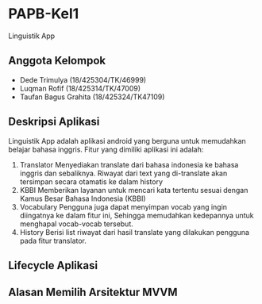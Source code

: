 # PAPB-Kel1
Linguistik App

## Anggota Kelompok
* Dede Trimulya         (18/425304/TK/46999)
* Luqman Rofif          (18/425314/TK/47009)
* Taufan Bagus Grahita  (18/425324/TK47109)

## Deskripsi Aplikasi
Linguistik App adalah aplikasi android yang berguna untuk memudahkan belajar bahasa inggris. Fitur yang dimiliki aplikasi ini adalah:
1. Translator
    Menyediakan translate dari bahasa indonesia ke bahasa inggris dan sebaliknya. Riwayat dari text yang di-translate akan tersimpan secara otamatis ke dalam history
2. KBBI
    Memberikan layanan untuk mencari kata tertentu sesuai dengan Kamus Besar Bahasa Indonesia (KBBI)
3. Vocabulary
    Pengguna juga dapat menyimpan vocab yang ingin diingatnya ke dalam fitur ini, Sehingga memudahkan kedepannya untuk menghapal vocab-vocab tersebut. 
4. History
    Berisi list riwayat dari hasil translate yang dilakukan pengguna pada fitur translator.

## Lifecycle Aplikasi

## Alasan Memilih Arsitektur MVVM
